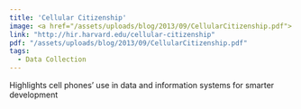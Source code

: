 ```yaml
---
title: 'Cellular Citizenship'
image: <a href="/assets/uploads/blog/2013/09/CellularCitizenship.pdf"> [pdf]</a>
link: "http://hir.harvard.edu/cellular-citizenship"
pdf: "/assets/uploads/blog/2013/09/CellularCitizenship.pdf"
tags:
  - Data Collection
---
```


Highlights cell phones’ use in data and information systems for smarter development
